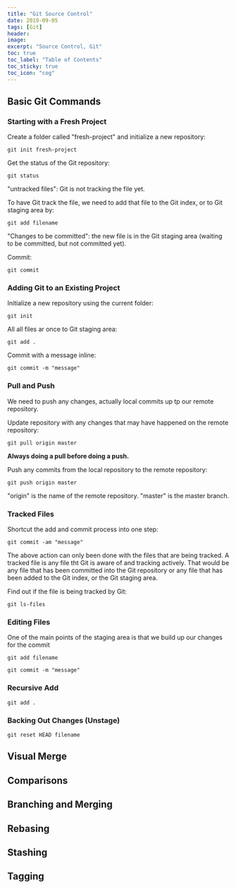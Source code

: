 ```yaml
---
title: "Git Source Control"
date: 2019-09-05
tags: [Git]
header:
image:
excerpt: "Source Control, Git"
toc: true
toc_label: "Table of Contents"
toc_sticky: true
toc_icon: "cog"
---
```


## Basic Git Commands
### Starting with a Fresh Project
Create a folder called "fresh-project" and initialize a new repository:

`
git init fresh-project
`

Get the status of the Git repository:

`
git status
`

"untracked files": Git is not tracking the file yet. 

To have Git track the file, we need to add that file to the Git index, or to Git staging area by:

`
git add filename
`

"Changes to be committed": the new file is in the Git staging area (waiting to be committed, but not committed yet).

Commit:

`
git commit
`

### Adding Git to an Existing Project
Initialize a new repository using the current folder:

`
git init
`

All all files ar once to Git staging area:

`
git add .
`

Commit with a message inline:

`
git commit -m "message"
`

### Pull and Push

We need to push any changes, actually local commits up tp our remote repository.

Update repository with any changes that may have happened on the remote repository:

`
git pull origin master
`

**Always doing a pull before doing a push.**

Push any commits from the local repository to the remote repository:

`
git push origin master
`

"origin" is the name of the remote repository.
"master" is the master branch.

### Tracked Files

Shortcut the add and commit process into one step:

`
git commit -am "message"
`

The above action can only been done with the files that are being tracked. A tracked file is any file tht Git is aware of and tracking actively. That would be any file that has been committed into the Git repository or any file that has been added to the Git index, or the Git staging area. 

Find out if the file is being tracked by Git:

`
git ls-files
`

### Editing Files
One of the main points of the staging area is that we build up our changes for the commit

`
git add filename
`

`
git commit -m "message"
`

### Recursive Add

`
git add .
`

### Backing Out Changes (Unstage)

`
git reset HEAD filename
`



## Visual Merge

## Comparisons

## Branching and Merging

## Rebasing

## Stashing

## Tagging